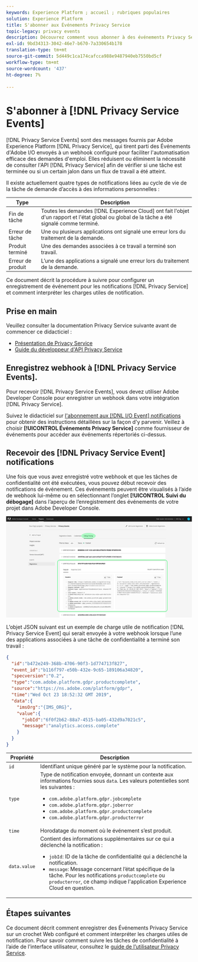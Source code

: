 ```yaml
---
keywords: Experience Platform ; accueil ; rubriques populaires
solution: Experience Platform
title: S'abonner aux Événements Privacy Service
topic-legacy: privacy events
description: Découvrez comment vous abonner à des événements Privacy Service à l’aide d’un crochet Web préconfiguré.
exl-id: 9bd34313-3042-46e7-b670-7a330654b178
translation-type: tm+mt
source-git-commit: 5d449c1ca174cafcca988e9487940eb7550bd5cf
workflow-type: tm+mt
source-wordcount: '437'
ht-degree: 7%

---
```


# S&#39;abonner à [!DNL Privacy Service Events]

[!DNL Privacy Service Events] sont des messages fournis par Adobe Experience Platform  [!DNL Privacy Service], qui tirent parti des Événements d&#39;Adobe I/O envoyés à un webhook configuré pour faciliter l&#39;automatisation efficace des demandes d&#39;emploi. Elles réduisent ou éliminent la nécessité de consulter l&#39;API [!DNL Privacy Service] afin de vérifier si une tâche est terminée ou si un certain jalon dans un flux de travail a été atteint.

Il existe actuellement quatre types de notifications liées au cycle de vie de la tâche de demande d’accès à des informations personnelles :

| Type | Description |
| --- | --- |
| Fin de tâche | Toutes les demandes [!DNL Experience Cloud] ont fait l&#39;objet d&#39;un rapport et l&#39;état global ou global de la tâche a été signalé comme terminé. |
| Erreur de tâche | Une ou plusieurs applications ont signalé une erreur lors du traitement de la demande. |
| Produit terminé | Une des demandes associées à ce travail a terminé son travail. |
| Erreur de produit | L’une des applications a signalé une erreur lors du traitement de la demande. |

Ce document décrit la procédure à suivre pour configurer un enregistrement de événement pour les notifications [!DNL Privacy Service] et comment interpréter les charges utiles de notification.

## Prise en main

Veuillez consulter la documentation Privacy Service suivante avant de commencer ce didacticiel :

* [Présentation de Privacy Service](./home.md)
* [Guide du développeur d&#39;API Privacy Service](./api/getting-started.md)

## Enregistrez webhook à [!DNL Privacy Service Events].

Pour recevoir [!DNL Privacy Service Events], vous devez utiliser Adobe Developer Console pour enregistrer un webhook dans votre intégration [!DNL Privacy Service].

Suivez le didacticiel sur [l&#39;abonnement aux  [!DNL I/O Event] notifications](../observability/notifications/subscribe.md) pour obtenir des instructions détaillées sur la façon d&#39;y parvenir. Veillez à choisir **[!UICONTROL Événements Privacy Service]** comme fournisseur de événements pour accéder aux événements répertoriés ci-dessus.

## Recevoir des [!DNL Privacy Service Event] notifications

Une fois que vous avez enregistré votre webhook et que les tâches de confidentialité ont été exécutées, vous pouvez début recevoir des notifications de événement. Ces événements peuvent être visualisés à l’aide de webhook lui-même ou en sélectionnant l’onglet **[!UICONTROL Suivi du débogage]** dans l’aperçu de l’enregistrement des événements de votre projet dans Adobe Developer Console.

![](images/privacy-events/debug-tracing.png)

L’objet JSON suivant est un exemple de charge utile de notification [!DNL Privacy Service Event] qui serait envoyée à votre webhook lorsque l’une des applications associées à une tâche de confidentialité a terminé son travail :

```json
{
  "id":"b472e249-368b-4706-90f3-1d774713f827",
  "event_id":"b116f797-e50b-432e-9c65-189106a34820",
  "specversion":"0.2",
  "type":"com.adobe.platform.gdpr.productcomplete",
  "source":"https://ns.adobe.com/platform/gdpr",
  "time":"Wed Oct 23 18:52:32 GMT 2019",
  "data":{
    "imsOrg":"{IMS_ORG}",
    "value":{
      "jobId":"6f0f2b62-88a7-4515-ba05-432d9a7021c5",
      "message":"analytics.access.complete"
    }
  }
}
```

| Propriété | Description |
| --- | --- |
| `id` | Identifiant unique généré par le système pour la notification. |
| `type` | Type de notification envoyée, donnant un contexte aux informations fournies sous `data`. Les valeurs potentielles sont les suivantes : <ul><li>`com.adobe.platform.gdpr.jobcomplete`</li><li>`com.adobe.platform.gdpr.joberror`</li><li>`com.adobe.platform.gdpr.productcomplete`</li><li>`com.adobe.platform.gdpr.producterror`</li></ul> |
| `time` | Horodatage du moment où le événement s’est produit. |
| `data.value` | Contient des informations supplémentaires sur ce qui a déclenché la notification : <ul><li>`jobId`: ID de la tâche de confidentialité qui a déclenché la notification.</li><li>`message`: Message concernant l’état spécifique de la tâche. Pour les notifications `productcomplete` ou `producterror`, ce champ indique l&#39;application Experience Cloud en question.</li></ul> |

## Étapes suivantes

Ce document décrit comment enregistrer des Événements Privacy Service sur un crochet Web configuré et comment interpréter les charges utiles de notification. Pour savoir comment suivre les tâches de confidentialité à l’aide de l’interface utilisateur, consultez le [guide de l’utilisateur Privacy Service](./ui/user-guide.md).
